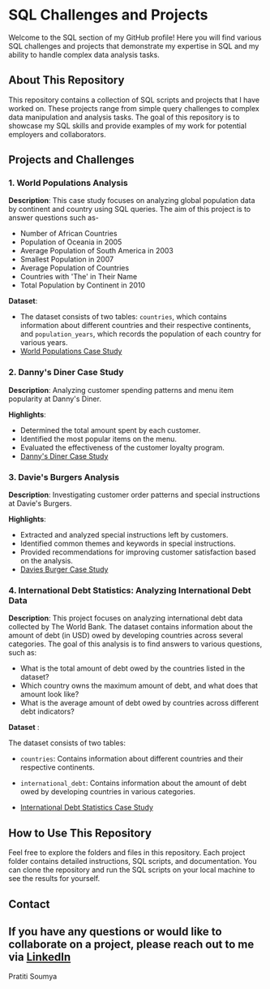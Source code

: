 # SQL Challenges and Projects

Welcome to the SQL section of my GitHub profile! Here you will find various SQL challenges and projects that demonstrate my expertise in SQL and my ability to handle complex data analysis tasks.

## About This Repository

This repository contains a collection of SQL scripts and projects that I have worked on. These projects range from simple query challenges to complex data manipulation and analysis tasks. The goal of this repository is to showcase my SQL skills and provide examples of my work for potential employers and collaborators.

## Projects and Challenges

### 1. World Populations Analysis
**Description**: This case study focuses on analyzing global population data by continent and country using SQL queries. The aim of this project is to answer questions such as-
- Number of African Countries
- Population of Oceania in 2005
- Average Population of South America in 2003
- Smallest Population in 2007
- Average Population of Countries
- Countries with 'The' in Their Name
- Total Population by Continent in 2010
  
**Dataset**:
- The dataset consists of two tables: `countries`, which contains information about different countries and their respective continents, and `population_years`, which records the population of each country for various years.
- [World Populations Case Study](https://github.com/pratiti-soumya/SQL-Challenges/tree/main/world-populations)

### 2. Danny's Diner Case Study
**Description**: Analyzing customer spending patterns and menu item popularity at Danny's Diner.

**Highlights**:
- Determined the total amount spent by each customer.
- Identified the most popular items on the menu.
- Evaluated the effectiveness of the customer loyalty program.
- [Danny's Diner Case Study](https://github.com/pratiti-soumya/SQL-Challenges/tree/main/dannysdiner)

### 3. Davie's Burgers Analysis
**Description**: Investigating customer order patterns and special instructions at Davie's Burgers.

**Highlights**:
- Extracted and analyzed special instructions left by customers.
- Identified common themes and keywords in special instructions.
- Provided recommendations for improving customer satisfaction based on the analysis.
- [Davies Burger Case Study](https://github.com/pratiti-soumya/SQL-Challenges/tree/main/daviesburger)

### 4. International Debt Statistics: Analyzing International Debt Data

**Description**: This project focuses on analyzing international debt data collected by The World Bank. The dataset contains information about the amount of debt (in USD) owed by developing countries across several categories. The goal of this analysis is to find answers to various questions, such as:

- What is the total amount of debt owed by the countries listed in the dataset?
- Which country owns the maximum amount of debt, and what does that amount look like?
- What is the average amount of debt owed by countries across different debt indicators?

**Dataset** :

The dataset consists of two tables:
- `countries`: Contains information about different countries and their respective continents.
- `international_debt`: Contains information about the amount of debt owed by developing countries in various categories.

- [International Debt Statistics Case Study](https://github.com/pratiti-soumya/SQL-Challenges/blob/main/International-Debt-Statistics/notebook.ipynb)

## How to Use This Repository

Feel free to explore the folders and files in this repository. Each project folder contains detailed instructions, SQL scripts, and documentation. You can clone the repository and run the SQL scripts on your local machine to see the results for yourself.

## Contact

If you have any questions or would like to collaborate on a project, please reach out to me via [LinkedIn](https://www.linkedin.com/in/pratiti-soumya/) 
---

Pratiti Soumya

